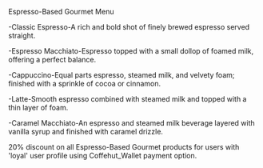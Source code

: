 Espresso-Based Gourmet Menu

-Classic Espresso-A rich and bold shot of finely brewed espresso served straight.

-Espresso Macchiato-Espresso topped with a small dollop of foamed milk, offering a perfect balance.

-Cappuccino-Equal parts espresso, steamed milk, and velvety foam; finished with a sprinkle of cocoa or cinnamon.

-Latte-Smooth espresso combined with steamed milk and topped with a thin layer of foam.

-Caramel Macchiato-An espresso and steamed milk beverage layered with vanilla syrup and finished with caramel drizzle.


20% discount on all Espresso-Based Gourmet products for users with 'loyal' user profile using Coffehut_Wallet payment option.
